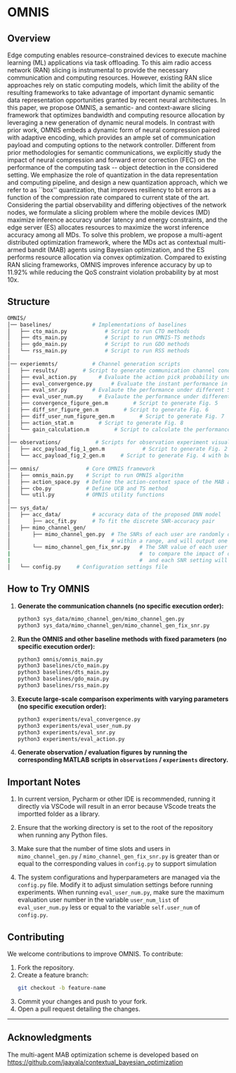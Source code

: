 # OMNIS

## Overview

Edge computing enables resource-constrained devices to execute machine learning (ML) applications via task offloading. To this aim radio access network (RAN) slicing is instrumental to provide the necessary communication and computing resources. However, existing RAN slice approaches rely on static computing models, which limit the ability of the resulting frameworks to take advantage of important dynamic semantic data representation opportunities granted by recent neural architectures. In this paper, we propose OMNIS, a semantic- and context-aware slicing framework that optimizes bandwidth and computing resource allocation by leveraging a new generation of dynamic neural models. In contrast with prior work, OMNIS embeds a dynamic form of neural compression paired with adaptive encoding, which provides an ample set of communication payload and computing options to the network controller. Different from prior methodologies for semantic communications, we explicitly study the impact of neural compression and forward error correction (FEC) on the performance of the computing task -- object detection in the considered setting. We emphasize the role of quantization in the data representation and computing pipeline, and design a new quantization approach, which we refer to as ``box'' quantization, that improves resiliency to bit errors as a function of the compression rate compared to current state of the art. Considering the partial observability and differing objectives of the network nodes, we formulate a slicing problem where the mobile devices (MD)  maximize inference accuracy under latency and energy constraints, and the edge server (ES) allocates resources to maximize the worst inference accuracy among all MDs. To solve this problem, we propose a multi-agent distributed optimization framework, where the MDs act as contextual multi-armed bandit (MAB) agents using Bayesian optimization, and the ES performs resource allocation via convex optimization. Compared to existing RAN slicing frameworks, OMNIS improves inference accuracy by up to 11.92\% while reducing the QoS constraint violation probability by at most 10x.

## Structure
```bash
OMNIS/
│── baselines/             # Implementations of baselines
│   ├── cto_main.py            # Script to run CTO methods
│   ├── dts_main.py            # Script to run OMNIS-TS methods
│   ├── gdo_main.py            # Script to run GDO methods
│   └── rss_main.py            # Script to run RSS methods
│
│── experiemnts/           # Channel generation scripts
│   ├── results/        # Script to generate communication channel conditions
│   ├── eval_action.py       # Evaluate the action pick probability under different parameters
│   ├── eval_convergence.py      # Evaluate the instant performance in each time slot
│   ├── eval_snr.py        # Evalaute the performance under different SNR values
│   ├── eval_user_num.py     # Evalaute the performance under different user numbers
│   ├── convergence_figure_gen.m        # Script to generate Fig. 5
│   ├── diff_snr_figure_gen.m        # Script to generate Fig. 6
│   ├── diff_user_num_figure_gen.m        # Script to generate Fig. 7
│   ├── action_stat.m        # Script to generate Fig. 8
│   └── gain_calculation.m        # Script to calculate the performance gain
│
│── observations/           # Scripts for observation experiment visualization
│   ├── acc_payload_fig_1_gen.m            # Script to generate Fig. 2
│   └── acc_payload_fig_2_gen.m     # Script to generate Fig. 4 with box quantization
│
│── omnis/               # Core OMNIS framework
│   ├── omnis_main.py    # Script to run OMNIS algorithm
│   ├── action_space.py  # Define the action-context space of the MAB agent
│   ├── cbo.py           # Define UCB and TS method
│   └── util.py          # OMNIS utility functions
│
│── sys_data/           
│   ├── acc_data/          # accuracy data of the proposed DNN model
│       ├── acc_fit.py     # To fit the discrete SNR-accuracy pair
│   ├── mimo_channel_gen/
│       ├── mimo_channel_gen.py  # The SNRs of each user are randomly distributed
│                                # within a range, and will output one .npy file 
│       └── mimo_channel_gen_fix_snr.py   # The SNR value of each user is fixed to a specific value
|                                         #  to compare the impact of different SNRs on performance, 
|                                         #  and each SNR setting will output one .npy file
│   └── config.py     # Configuration settings file
```



## How to Try OMNIS


1. **Generate the communication channels (no specific execution order):**
   ```bash
   python3 sys_data/mimo_channel_gen/mimo_channel_gen.py  
   python3 sys_data/mimo_channel_gen/mimo_channel_gen_fix_snr.py  
   ```
2. **Run the OMNIS and other baseline methods with fixed parameters (no specific execution order):**
   ```bash
   python3 omnis/omnis_main.py
   python3 baselines/cto_main.py
   python3 baselines/dts_main.py 
   python3 baselines/gdo_main.py
   python3 baselines/rss_main.py
   ```
3. **Execute large-scale comparison experiments with varying parameters (no specific execution order):**
   ```bash
   python3 experiments/eval_convergence.py 
   python3 experiments/eval_user_num.py   
   python3 experiments/eval_snr.py  
   python3 experiments/eval_action.py  
   ```


3. **Generate observation / evaluation figures by running the corresponding MATLAB scripts in `observations` / ``experiments`` directory.**


## Important Notes
1. In current version, Pycharm or other IDE is recommended, running it directly via VSCode will result in an error because VScode treats the importted folder as a library.

2. Ensure that the working directory is set to the root of the repository when running any Python files.

3. Make sure that the number of time slots and users in ``mimo_channel_gen.py`` / ``mimo_channel_gen_fix_snr.py`` is greater than or equal to the corresponding values in `config.py` to support simulation

4. The system configurations and hyperparameters are managed via the ``config.py`` file. Modify it to adjust simulation settings before running experiments. When running `eval_user_num.py`, make sure the maximum evaluation user number in the variable `user_num_list` of `eval_user_num.py` less or equal to the variable `self.user_num` of `config.py`.



## Contributing
We welcome contributions to improve OMNIS. To contribute:
1. Fork the repository.
2. Create a feature branch:
   ```bash
   git checkout -b feature-name
   ```
3. Commit your changes and push to your fork.
4. Open a pull request detailing the changes.

---

## Acknowledgments


The multi-agent MAB optimization scheme is developed based on https://github.com/jaayala/contextual_bayesian_optimization
